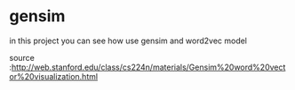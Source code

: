# gensim
in this project you can see how use gensim and word2vec model

source :http://web.stanford.edu/class/cs224n/materials/Gensim%20word%20vector%20visualization.html
